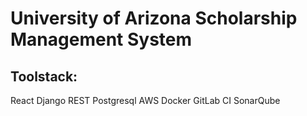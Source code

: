 # University of Arizona Scholarship Management System
## Toolstack:
React
Django REST
Postgresql
AWS
Docker
GitLab CI
SonarQube

